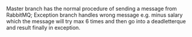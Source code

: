 Master branch has the normal procedure of sending a message from RabbitMQ; 
Exception branch handles wrong message e.g. minus salary which the message will try max 6 times and then go into a deadletterque and result finally in exception.
